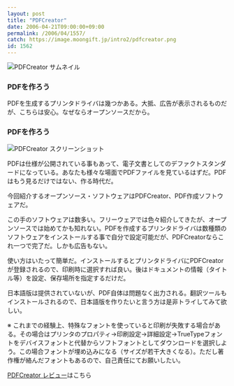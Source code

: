 ```yaml
---
layout: post
title: "PDFCreator"
date: 2006-04-21T09:00:00+09:00
permalink: /2006/04/1557/
catch: https://image.moongift.jp/intro2/pdfcreator.png
id: 1562
---
```

 ![PDFCreator サムネイル](https://image.moongift.jp/intro2/pdfcreator.t.png "PDFCreator サムネイル")
  

### PDFを作ろう
  
PDFを生成するプリンタドライバは幾つかある。大抵、広告が表示されるものだが、こちらは安心。なぜならオープンソースだから。  
<!--more-->  

### PDFを作ろう
  

![PDFCreator スクリーンショット](https://image.moongift.jp/intro2/pdfcreator.png "PDFCreator スクリーンショット")

  

PDFは仕様が公開されている事もあって、電子文書としてのデファクトスタンダードになっている。あなたも様々な場面でPDFファイルを見ているはずだ。PDFはもう見るだけではない、作る時代だ。

  

今回紹介するオープンソース・ソフトウェアはPDFCreator、PDF作成ソフトウェアだ。

  

この手のソフトウェアは数多い。フリーウェアでは色々紹介してきたが、オープンソースでは始めてかも知れない。PDFを作成するプリンタドライバは数種類のソフトウェアをインストールする事で自分で設定可能だが、PDFCreatorならこれ一つで完了だ。しかも広告もない。

  

使い方はいたって簡単だ。インストールするとプリンタドライバにPDFCreatorが登録されるので、印刷時に選択すれば良い。後はドキュメントの情報（タイトル等）を設定、保存場所を指定するだけだ。

  

日本語版は提供されていないが、PDF自体は問題なく出力される。翻訳ツールもインストールされるので、日本語版を作りたいと言う方は是非トライしてみて欲しい。

  

※ これまでの経験上、特殊なフォントを使っていると印刷が失敗する場合がある。その場合はプリンタのプロパティ→印刷設定→詳細設定→TrueTypeフォントをデバイスフォントと代替からソフトフォントとしてダウンロードを選択しよう。この場合フォントが埋め込みになる（サイズが若干大きくなる）。ただし著作権が絡んだフォントもあるので、自己責任にてお願いしたい。

  

[PDFCreator レビュー](http://oss.moongift.jp/review/i-1563.html)はこちら

